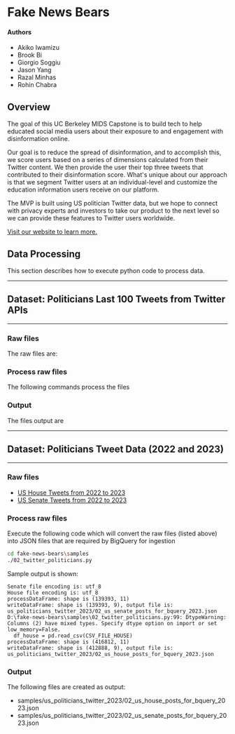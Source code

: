 # Fake News Bears

#### Authors
* Akiko Iwamizu
* Brook Bi
* Giorgio Soggiu
* Jason Yang
* Razal Minhas
* Rohin Chabra


## Overview

The goal of this UC Berkeley MIDS Capstone is to build tech to help educated social media users about their exposure to and engagement with disinformation online.

Our goal is to reduce the spread of disinformation, and to accomplish this, we score users based on a series of dimensions calculated from their Twitter content. We then provide the user their top three tweets that contributed to their disinformation score. What's unique about our approach is that we segment Twitter users at an individual-level and customize the education information users receive on our platform.

The MVP is built using US politician Twitter data, but we hope to connect with privacy experts and investors to take our product to the next level so we can provide these features to Twitter users worldwide.

[Visit our website to learn more.](https://www.fakenewsbears.org/)

## Data Processing
This section describes how to execute python code to process data.

***
## Dataset: Politicians Last 100 Tweets from Twitter APIs
***

### Raw files
The raw files are:

### Process raw files
The following commands process the files

### Output
The files output are

***
## Dataset: Politicians Tweet Data (2022 and 2023)
***

### Raw files
- [US House Tweets from 2022 to 2023
](samples/us_politicians_twitter_2023/us_house_posts_2022_2023.csv)
- [US Senate Tweets from 2022 to 2023](samples/us_politicians_twitter_2023/us_senate_posts_2022_2023.csv)

### Process raw files
Execute the following code which will convert the raw files (listed above) into JSON files that are required by BigQuery for ingestion
```sh
cd fake-news-bears\samples
./02_twitter_politicians.py
```

Sample output is shown:
```
Senate file encoding is: utf_8
House file encoding is: utf_8
processDataFrame: shape is (139393, 11)
writeDataFrame: shape is (139393, 9), output file is: us_politicians_twitter_2023/02_us_senate_posts_for_bquery_2023.json
D:\fake-news-bears\samples\02_twitter_politicians.py:99: DtypeWarning: Columns (2) have mixed types. Specify dtype option on import or set low_memory=False.
  df_house = pd.read_csv(CSV_FILE_HOUSE)
processDataFrame: shape is (416812, 11)
writeDataFrame: shape is (412888, 9), output file is: us_politicians_twitter_2023/02_us_house_posts_for_bquery_2023.json
```

### Output
The following files are created as output:
- samples/us_politicians_twitter_2023/02_us_house_posts_for_bquery_2023.json
- samples/us_politicians_twitter_2023/02_us_senate_posts_for_bquery_2023.json
